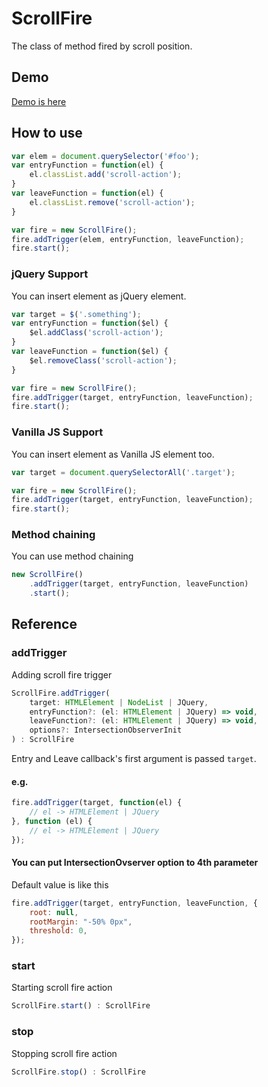 # ScrollFire

The class of method fired by scroll position.

## Demo

[Demo is here](https://lionheart-co-jp.github.io/ScrollFire.js/)

## How to use

```js
var elem = document.querySelector('#foo');
var entryFunction = function(el) {
    el.classList.add('scroll-action');
}
var leaveFunction = function(el) {
    el.classList.remove('scroll-action');
}

var fire = new ScrollFire();
fire.addTrigger(elem, entryFunction, leaveFunction);
fire.start();
```

### jQuery Support

You can insert element as jQuery element.

```js
var target = $('.something');
var entryFunction = function($el) {
    $el.addClass('scroll-action');
}
var leaveFunction = function($el) {
    $el.removeClass('scroll-action');
}

var fire = new ScrollFire();
fire.addTrigger(target, entryFunction, leaveFunction);
fire.start();
```

### Vanilla JS Support

You can insert element as Vanilla JS element too.

```js
var target = document.querySelectorAll('.target');

var fire = new ScrollFire();
fire.addTrigger(target, entryFunction, leaveFunction);
fire.start();
```

### Method chaining

You can use method chaining

```js
new ScrollFire()
    .addTrigger(target, entryFunction, leaveFunction)
    .start();
```

## Reference

### addTrigger

Adding scroll fire trigger

```js
ScrollFire.addTrigger(
    target: HTMLElement | NodeList | JQuery,
    entryFunction?: (el: HTMLElement | JQuery) => void,
    leaveFunction?: (el: HTMLElement | JQuery) => void,
    options?: IntersectionObserverInit
) : ScrollFire
```

Entry and Leave callback's first argument is passed `target`.


#### e.g.

```js
fire.addTrigger(target, function(el) {
    // el -> HTMLElement | JQuery
}, function (el) {
    // el -> HTMLElement | JQuery
});
```

#### You can put IntersectionOvserver option to 4th parameter

Default value is like this

```js
fire.addTrigger(target, entryFunction, leaveFunction, {
    root: null,
    rootMargin: "-50% 0px",
    threshold: 0,
});
```

### start

Starting scroll fire action

```js
ScrollFire.start() : ScrollFire
```

### stop

Stopping scroll fire action

```js
ScrollFire.stop() : ScrollFire
```
